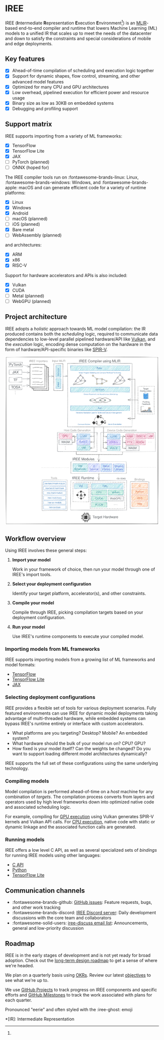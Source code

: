 # IREE

IREE (**I**ntermediate **R**epresentation **E**xecution **E**nvironment[^1]) is
an [MLIR](https://mlir.llvm.org/)-based end-to-end compiler and runtime that
lowers Machine Learning (ML) models to a unified IR that scales up to meet the
needs of the datacenter and down to satisfy the constraints and special
considerations of mobile and edge deployments.

## Key features

- [x] Ahead-of-time compilation of scheduling and execution logic together
- [x] Support for dynamic shapes, flow control, streaming, and other advanced
      model features
- [x] Optimized for many CPU and GPU architectures
- [x] Low overhead, pipelined execution for efficient power and resource usage
- [x] Binary size as low as 30KB on embedded systems
- [x] Debugging and profiling support

## Support matrix

IREE supports importing from a variety of ML frameworks:

- [x] TensorFlow
- [x] TensorFlow Lite
- [x] JAX
- [ ] PyTorch (planned)
- [ ] ONNX (hoped for)

The IREE compiler tools run on :fontawesome-brands-linux: Linux,
:fontawesome-brands-windows: Windows, and :fontawesome-brands-apple: macOS
and can generate efficient code for a variety of runtime platforms:

- [x] Linux
- [x] Windows
- [x] Android
- [ ] macOS (planned)
- [ ] iOS (planned)
- [x] Bare metal
- [ ] WebAssembly (planned)

and architectures:

- [x] ARM
- [x] x86
- [x] RISC-V

Support for hardware accelerators and APIs is also included:

- [x] Vulkan
- [x] CUDA
- [ ] Metal (planned)
- [ ] WebGPU (planned)

## Project architecture

IREE adopts a _holistic_ approach towards ML model compilation: the IR produced
contains both the _scheduling_ logic, required to communicate data dependencies
to low-level parallel pipelined hardware/API like
[Vulkan](https://www.khronos.org/vulkan/), and the _execution_ logic, encoding
dense computation on the hardware in the form of hardware/API-specific binaries
like [SPIR-V](https://www.khronos.org/spir/).

![IREE Architecture](assets/images/iree_architecture.svg)

## Workflow overview

Using IREE involves these general steps:

1. **Import your model**

    Work in your framework of choice, then run your model through one of IREE's
    import tools.

2. **Select your deployment configuration**

    Identify your target platform, accelerator(s), and other constraints.

3. **Compile your model**

    Compile through IREE, picking compilation targets based on your
    deployment configuration.

4. **Run your model**

    Use IREE's runtime components to execute your compiled model.

### Importing models from ML frameworks

IREE supports importing models from a growing list of ML frameworks and model
formats:

* [TensorFlow](ml-frameworks/tensorflow.md)
* [TensorFlow Lite](ml-frameworks/tensorflow-lite.md)
* [JAX](ml-frameworks/jax.md)

### Selecting deployment configurations

IREE provides a flexible set of tools for various deployment scenarios.
Fully featured environments can use IREE for dynamic model deployments taking
advantage of multi-threaded hardware, while embedded systems can bypass IREE's
runtime entirely or interface with custom accelerators.

* What platforms are you targeting? Desktop? Mobile? An embedded system?
* What hardware should the bulk of your model run on? CPU? GPU?
* How fixed is your model itself? Can the weights be changed? Do you want
  to support loading different model architectures dynamically?

IREE supports the full set of these configurations using the same underlying
technology.

### Compiling models

Model compilation is performed ahead-of-time on a _host_ machine for any
combination of _targets_. The compilation process converts from layers and
operators used by high level frameworks down into optimized native code and
associated scheduling logic.

For example, compiling for
[GPU execution](deployment-configurations/gpu-vulkan.md) using Vulkan generates
SPIR-V kernels and Vulkan API calls. For
[CPU execution](deployment-configurations/cpu-dylib.md), native code with
static or dynamic linkage and the associated function calls are generated.

### Running models

IREE offers a low level C API, as well as several specialized sets of
_bindings_ for running IREE models using other languages:

* [C API](bindings/c-api.md)
* [Python](bindings/python.md)
* [TensorFlow Lite](bindings/tensorflow-lite.md)

## Communication channels

*   :fontawesome-brands-github:
    [GitHub issues](https://github.com/google/iree/issues): Feature requests,
    bugs, and other work tracking
*   :fontawesome-brands-discord:
    [IREE Discord server](https://discord.gg/26P4xW4): Daily development
    discussions with the core team and collaborators
*   :fontawesome-solid-users: [iree-discuss email list](https://groups.google.com/forum/#!forum/iree-discuss):
    Announcements, general and low-priority discussion

## Roadmap

IREE is in the early stages of development and is not yet ready for broad
adoption. Check out the
[long-term design roadmap](https://github.com/google/iree/blob/main/docs/developers/design_roadmap.md)
to get a sense of where we're headed.

We plan on a quarterly basis using [OKRs](https://en.wikipedia.org/wiki/OKR).
Review our latest
[objectives](https://github.com/google/iree/blob/main/docs/developers/objectives.md) to
see what we're up to.

We use [GitHub Projects](https://github.com/google/iree/projects) to track
progress on IREE components and specific efforts and
[GitHub Milestones](https://github.com/google/iree/milestones) to track the
work associated with plans for each quarter.

[^1]:
  Pronounced "eerie" and often styled with the :iree-ghost: emoji

*[IR]: Intermediate Representation
